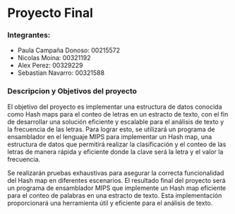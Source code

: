 # Proyecto Final 

### Integrantes:

- Paula Campaña Donoso: 00215572
- Nicolas Moina: 00321192
- Alex Perez: 00329229
- Sebastian Navarro: 00321588

### Descripcion y Objetivos del proyecto
El objetivo del proyecto es implementar una estructura de datos conocida como Hash maps para el conteo de letras en un estracto de texto, con el fin de desarrollar una solución eficiente y escalable para el análisis de texto y la frecuencia de las letras. Para lograr esto, se utilizará un programa de ensamblador en el lenguaje MIPS para implementar un Hash map, una estructura de datos que permitirá realizar la clasificación y el conteo de las letras de manera rápida y eficiente donde la clave será la letra y el valor la frecuencia.

Se realizarán pruebas exhaustivas para asegurar la correcta funcionalidad del Hash map en diferentes escenarios. El resultado final del proyecto será un programa de ensamblador MIPS que implemente un Hash map eficiente para el conteo de palabras en una estracto de texto. Esta implementación proporcionará una herramienta útil y eficiente para el análisis de texto.
